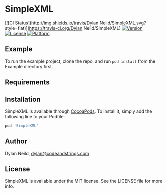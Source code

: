# SimpleXML

[![CI Status](http://img.shields.io/travis/Dylan Neild/SimpleXML.svg?style=flat)](https://travis-ci.org/Dylan Neild/SimpleXML)
[![Version](https://img.shields.io/cocoapods/v/SimpleXML.svg?style=flat)](http://cocoapods.org/pods/SimpleXML)
[![License](https://img.shields.io/cocoapods/l/SimpleXML.svg?style=flat)](http://cocoapods.org/pods/SimpleXML)
[![Platform](https://img.shields.io/cocoapods/p/SimpleXML.svg?style=flat)](http://cocoapods.org/pods/SimpleXML)

## Example

To run the example project, clone the repo, and run `pod install` from the Example directory first.

## Requirements

## Installation

SimpleXML is available through [CocoaPods](http://cocoapods.org). To install
it, simply add the following line to your Podfile:

```ruby
pod 'SimpleXML'
```

## Author

Dylan Neild, dylan@codeandstrings.com

## License

SimpleXML is available under the MIT license. See the LICENSE file for more info.
